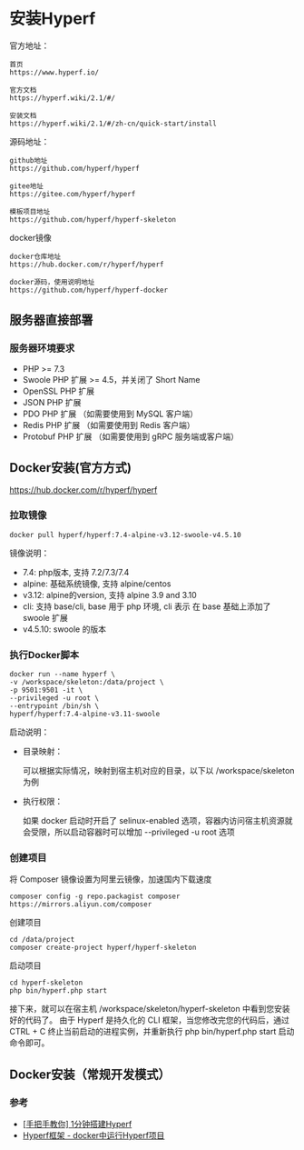 
# 安装Hyperf

官方地址：
```
首页
https://www.hyperf.io/

官方文档
https://hyperf.wiki/2.1/#/

安装文档
https://hyperf.wiki/2.1/#/zh-cn/quick-start/install
```

源码地址：
```
github地址
https://github.com/hyperf/hyperf

gitee地址
https://gitee.com/hyperf/hyperf

模板项目地址
https://github.com/hyperf/hyperf-skeleton
```

docker镜像
```
docker仓库地址
https://hub.docker.com/r/hyperf/hyperf

docker源码，使用说明地址
https://github.com/hyperf/hyperf-docker
```

## 服务器直接部署
### 服务器环境要求
* PHP >= 7.3
* Swoole PHP 扩展 >= 4.5，并关闭了 Short Name
* OpenSSL PHP 扩展
* JSON PHP 扩展
* PDO PHP 扩展 （如需要使用到 MySQL 客户端）
* Redis PHP 扩展 （如需要使用到 Redis 客户端）
* Protobuf PHP 扩展 （如需要使用到 gRPC 服务端或客户端）


## Docker安装(官方方式)

https://hub.docker.com/r/hyperf/hyperf

### 拉取镜像
```shell
docker pull hyperf/hyperf:7.4-alpine-v3.12-swoole-v4.5.10
```
镜像说明：
* 7.4: php版本, 支持 7.2/7.3/7.4
* alpine: 基础系统镜像, 支持 alpine/centos
* v3.12: alpine的version, 支持 alpine 3.9 and 3.10
* cli: 支持 base/cli, base 用于 php 环境, cli 表示 在 base 基础上添加了 swoole 扩展
* v4.5.10: swoole 的版本


### 执行Docker脚本
```shell
docker run --name hyperf \
-v /workspace/skeleton:/data/project \
-p 9501:9501 -it \
--privileged -u root \
--entrypoint /bin/sh \
hyperf/hyperf:7.4-alpine-v3.11-swoole
```
启动说明：
* 目录映射：
  
  可以根据实际情况，映射到宿主机对应的目录，以下以 /workspace/skeleton 为例
* 执行权限：
  
  如果 docker 启动时开启了 selinux-enabled 选项，容器内访问宿主机资源就会受限，所以启动容器时可以增加 --privileged -u root 选项

### 创建项目
将 Composer 镜像设置为阿里云镜像，加速国内下载速度
```shell
composer config -g repo.packagist composer https://mirrors.aliyun.com/composer
```

创建项目
```shell
cd /data/project
composer create-project hyperf/hyperf-skeleton
```

启动项目
```shell
cd hyperf-skeleton
php bin/hyperf.php start
```

接下来，就可以在宿主机 /workspace/skeleton/hyperf-skeleton 中看到您安装好的代码了。 由于 Hyperf 是持久化的 CLI 框架，当您修改完您的代码后，通过 CTRL + C 终止当前启动的进程实例，并重新执行 php bin/hyperf.php start 启动命令即可。


## Docker安装（常规开发模式）


### 参考
* [[手把手教你] 1分钟搭建Hyperf](https://www.imooc.com/article/289253)
* [Hyperf框架 - docker中运行Hyperf项目](https://blog.csdn.net/raoxiaoya/article/details/107593777)